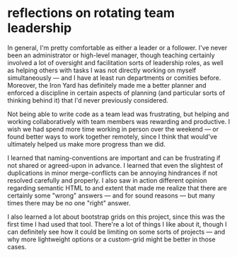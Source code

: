 # reflections on rotating team leadership
In general, I'm pretty comfortable as either a leader or a follower. I've never been an administrator or high-level manager, though teaching certainly involved a lot of oversight and facilitation sorts of leadership roles, as well as helping others with tasks I was not directly working on myself simultaneously — and I have at least run departments or comities before. Moreover, the Iron Yard has definitely made me a better planner and enforced a discipline in certain aspects of planning (and particular sorts of thinking behind it) that I'd never previously considered.

Not being able to write code as a team lead was frustrating, but helping and working collaboratively with team members was rewarding and productive. I wish we had spend more time working in person over the weekend — or found better ways to work together remotely, since I think that would've ultimately helped us make more progress than we did.

I learned that naming-conventions are important and can be frustrating if not shared or agreed-upon in advance. I learned that even the slightest of duplications in minor merge-conflicts can be annoying hindrances if not resolved carefully and properly. I also saw in action different opinion regarding semantic HTML to and extent that made me realize that there are certainly some "wrong" answers — and for sound reasons — but many times there may be no one "right" answer.

I also learned a lot about bootstrap grids on this project, since this was the first time I had used that tool. There're a lot of things I like about it, though I can definitely see how it could be limiting on some sorts of projects — and why more lightweight options or a custom-grid might be better in those cases.
